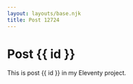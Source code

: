 ```yaml
---
layout: layouts/base.njk
title: Post 12724
---
```


# Post {{ id }}

This is post {{ id }} in my Eleventy project.
